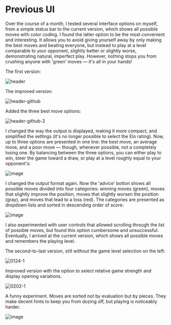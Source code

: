 # Previous UI

Over the course of a month, I tested several interface options on myself, from a simple status bar to the current version, which shows all possible moves with color coding. I found the latter option to be the most convenient and interesting. It allows you to avoid giving yourself away by only making the best moves and beating everyone, but instead to play at a level comparable to your opponent, slightly better or slightly worse, demonstrating natural, imperfect play. However, nothing stops you from crushing anyone with 'green' moves — it's all in your hands!

The first version:

![header](https://github.com/user-attachments/assets/f506c2b2-9ea7-4f0a-8e93-1db3b4a4fa20)

The improved version:

![header-github](https://github.com/user-attachments/assets/cf690356-ed15-4c1e-8a49-4046f03513ab)

Added the three best move options:

![header-github-2](https://github.com/user-attachments/assets/456cf667-b8f1-4582-af2e-c2498a1d1714)

I changed the way the output is displayed, making it more compact, and simplified the settings (it's no longer possible to select the Elo rating). Now, up to three options are presented in one line: the best move, an average move, and a poor move — though, whenever possible, not a completely losing one. By balancing between the three options, you can either play to win, steer the game toward a draw, or play at a level roughly equal to your opponent's:

![image](https://github.com/user-attachments/assets/ad306d72-63e4-4c08-9592-ee9ec8c62101)

I changed the output format again. Now the 'advice' botton shows all possible moves divided into four categories: winning moves (green), moves that slightly improve the position, moves that slightly worsen the position (gray), and moves that lead to a loss (red). The categories are presented as dropdown lists and sorted in descending order of score:

![image](https://github.com/user-attachments/assets/8e34887f-d712-47ba-91c6-d0c24e1c40e7)

I also experimented with user controls that allowed scrolling through the list of possible moves, but found this option cumbersome and unsuccessful. Eventually, I arrived at the current version, which shows all possible moves and remembers the playing level.

The second-to-last version, still without the game level selection on the left:

![0124-1](https://github.com/user-attachments/assets/367a90c6-230a-451b-b502-ee590b60c1c1)

Improved version with the option to select relative game strength and display opening variations.

![0202-1](https://github.com/user-attachments/assets/2d2fdfb6-fedb-46a8-aa51-2dee3b121eef)


A funny experiment. Moves are sorted not by evaluation but by pieces. They make decent hints to keep you from dozing off, but playing is noticeably harder.

![image](https://github.com/user-attachments/assets/c1ab15db-511a-4c53-beae-3ba9ef006aa8)

